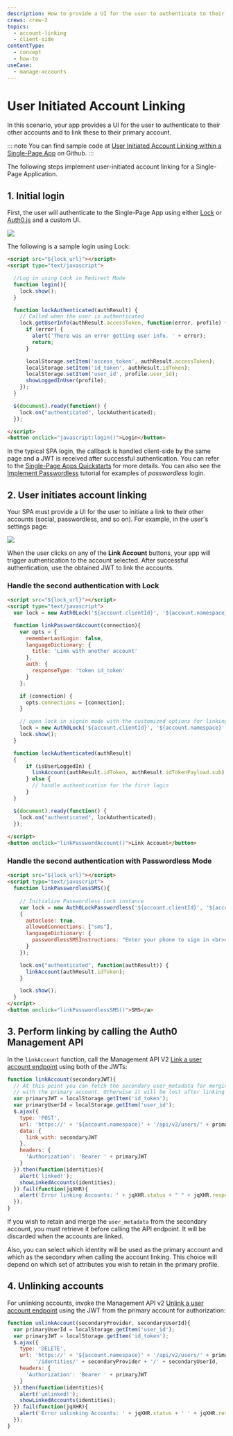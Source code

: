```yaml
---
description: How to provide a UI for the user to authenticate to their other accounts and link these to their primary account.
crews: crew-2
topics:
  - account-linking
  - client-side
contentType:
  - concept
  - how-to
useCase:
  - manage-accounts
---
```


# User Initiated Account Linking

In this scenario, your app provides a UI for the user to authenticate to their other accounts and to link these to their primary account.

::: note
You can find sample code at [User Initiated Account Linking within a Single-Page App](https://github.com/auth0/auth0-link-accounts-sample/tree/master/SPA) on Github.
:::

The following steps implement user-initiated account linking for a Single-Page Application.

## 1. Initial login

First, the user will authenticate to the Single-Page App using either [Lock](/libraries/lock) or [Auth0.js](/libraries/auth0js) and a custom UI.

![](/media/articles/link-accounts/spa-initial-login.png)

The following is a sample login using Lock:

```html
<script src="${lock_url}"></script>
<script type="text/javascript">

  //Log in using Lock in Redirect Mode
  function login(){
    lock.show();
  }

  function lockAuthenticated(authResult) {
    // Called when the user is authenticated
    lock.getUserInfo(authResult.accessToken, function(error, profile) {
      if (error) {
        alert('There was an error getting user info. ' + error);
        return;
      }

      localStorage.setItem('access_token', authResult.accessToken);
      localStorage.setItem('id_token', authResult.idToken);
      localStorage.setItem('user_id', profile.user_id);
      showLoggedInUser(profile);
    });
  }

  $(document).ready(function() {
    lock.on("authenticated", lockAuthenticated);
  });

</script>
<button onclick="javascript:login()">Login</button>
```

In the typical SPA login, the callback is handled client-side by the same page and a JWT is received after successful authentication. You can refer to the [Single-Page Apps Quickstarts](/quickstart/spa) for more details. You can also see the [Implement Passwordless](/connections/passwordless) tutorial for examples of <dfn data-key="passwordless">passwordless</dfn> login.

## 2. User initiates account linking

Your SPA must provide a UI for the user to initiate a link to their other accounts (social, passwordless, and so on). For example, in the user's settings page:

![](/media/articles/link-accounts/spa-user-settings.png)

When the user clicks on any of the **Link Account** buttons, your app will trigger authentication to the account selected. After successful authentication, use the obtained JWT to link the accounts.

### Handle the second authentication with Lock

```html
<script src="${lock_url}"></script>
<script type="text/javascript">
  var lock = new Auth0Lock('${account.clientId}', '${account.namespace}');

  function linkPasswordAccount(connection){
    var opts = {
      rememberLastLogin: false,
      languageDictionary: {
        title: 'Link with another account'
      },
      auth: {
        responseType: 'token id_token'
      }
    };

    if (connection) {
      opts.connections = [connection];
    }

    // open lock in signin mode with the customized options for linking
    lock = new Auth0Lock('${account.clientId}', '${account.namespace}', opts);
    lock.show();
  }

  function lockAuthenticated(authResult)
  {
      if (isUserLoggedIn) {
        linkAccount(authResult.idToken, authResult.idTokenPayload.sub);
      } else {
        // handle authentication for the first login
      }
  }

  $(document).ready(function() {
    lock.on("authenticated", lockAuthenticated);
  });
  
</script>
<button onclick="linkPasswordAccount()">Link Account</button>
```

### Handle the second authentication with Passwordless Mode

```html
<script src="${lock_url}"></script>
<script type="text/javascript">
  function linkPasswordlessSMS(){
    
    // Initialize Passwordless Lock instance
    var lock = new Auth0LockPasswordless('${account.clientId}', '${account.namespace}',
    {
      autoclose: true,
      allowedConnections: ["sms"],
      languageDictionary: {
        passwordlessSMSInstructions: "Enter your phone to sign in <br>or create an account to link to."
      }
    });

    lock.on("authenticated", function(authResult)) {
      linkAccount(authResult.idToken);
    }

    lock.show();
  }
</script>
<button onclick="linkPasswordlessSMS()">SMS</a>
```

## 3. Perform linking by calling the Auth0 Management API

In the `linkAccount` function, call the Management API V2 [Link a user account endpoint](/api/v2#!/Users/post_identities) using both of the JWTs:

```js
function linkAccount(secondaryJWT){
  // At this point you can fetch the secondary user_metadata for merging
  // with the primary account. Otherwise it will be lost after linking the accounts
  var primaryJWT = localStorage.getItem('id_token');
  var primaryUserId = localStorage.getItem('user_id');
  $.ajax({
    type: 'POST',
    url: 'https://' + '${account.namespace}' + '/api/v2/users/' + primaryUserId + '/identities',
    data: {
      link_with: secondaryJWT
    },
    headers: {
      'Authorization': 'Bearer ' + primaryJWT
    }
  }).then(function(identities){
    alert('linked!');
    showLinkedAccounts(identities);
  }).fail(function(jqXHR){
    alert('Error linking Accounts: ' + jqXHR.status + " " + jqXHR.responseText);
  });
}
```

If you wish to retain and merge the `user_metadata` from the secondary account, you must retrieve it before calling the API endpoint. It will be discarded when the accounts are linked.

Also, you can select which identity will be used as the primary account and which as the secondary when calling the account linking. This choice will depend on which set of attributes you wish to retain in the primary profile.

## 4. Unlinking accounts

For unlinking accounts, invoke the Management API v2 [Unlink a user account endpoint](/api/v2#!/Users/delete_user_identity_by_user_id) using the JWT from the primary account for authorization:

```js
function unlinkAccount(secondaryProvider, secondaryUserId){
  var primaryUserId = localStorage.getItem('user_id');
  var primaryJWT = localStorage.getItem('id_token');
  $.ajax({
    type: 'DELETE',
    url: 'https://' + '${account.namespace}' + '/api/v2/users/' + primaryUserId +
         '/identities/' + secondaryProvider + '/' + secondaryUserId,
    headers: {
      'Authorization': 'Bearer ' + primaryJWT
    }
  }).then(function(identities){
    alert('unlinked!');
    showLinkedAccounts(identities);
  }).fail(function(jqXHR){
    alert('Error unlinking Accounts: ' + jqXHR.status + ' ' + jqXHR.responseText);
  });
}
```

